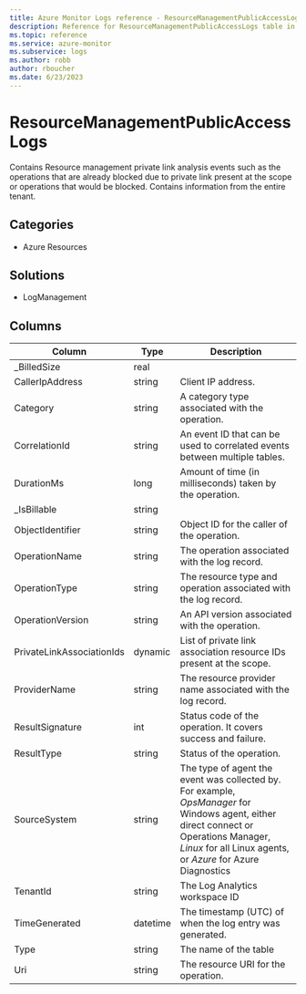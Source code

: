 ```yaml
---
title: Azure Monitor Logs reference - ResourceManagementPublicAccessLogs
description: Reference for ResourceManagementPublicAccessLogs table in Azure Monitor Logs.
ms.topic: reference
ms.service: azure-monitor
ms.subservice: logs
ms.author: robb
author: rboucher
ms.date: 6/23/2023
---
```


# ResourceManagementPublicAccessLogs

 Contains Resource management private link analysis events such as the operations that are already blocked due to private link present at the scope or operations that would be blocked. Contains information from the entire tenant.

## Categories

- Azure Resources
## Solutions

- LogManagement




## Columns

| Column | Type | Description |
| --- | --- | --- |
| _BilledSize | real |  |
| CallerIpAddress | string | Client IP address. |
| Category | string | A category type associated with the operation. |
| CorrelationId | string | An event ID that can be used to correlated events between multiple tables. |
| DurationMs | long | Amount of time (in milliseconds) taken by the operation. |
| _IsBillable | string |  |
| ObjectIdentifier | string | Object ID for the caller of the operation. |
| OperationName | string | The operation associated with the log record. |
| OperationType | string | The resource type and operation associated with the log record. |
| OperationVersion | string | An API version associated with the operation. |
| PrivateLinkAssociationIds | dynamic | List of private link association resource IDs present at the scope. |
| ProviderName | string | The resource provider name associated with the log record. |
| ResultSignature | int | Status code of the operation. It covers success and failure. |
| ResultType | string | Status of the operation. |
| SourceSystem | string | The type of agent the event was collected by. For example, *OpsManager* for Windows agent, either direct connect or Operations Manager, *Linux* for all Linux agents, or *Azure* for Azure Diagnostics |
| TenantId | string | The Log Analytics workspace ID |
| TimeGenerated | datetime | The timestamp (UTC) of when the log entry was generated. |
| Type | string | The name of the table |
| Uri | string | The resource URI for the operation. |
